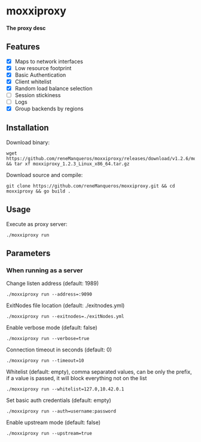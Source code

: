 # moxxiproxy

#### The proxy desc

## Features 
- [x] Maps to network interfaces 
- [x] Low resource footprint 
- [x] Basic Authentication
- [x] Client whitelist 
- [x] Random load balance selection
- [ ] Session stickiness
- [ ] Logs
- [x] Group backends by regions

## Installation
Download binary:
```shell
wget https://github.com/reneManqueros/moxxiproxy/releases/download/v1.2.6/moxxiproxy_1.2.6_Linux_x86_64.tar.gz && tar xf moxxiproxy_1.2.3_Linux_x86_64.tar.gz 
```

Download source and compile:
```shell
git clone https://github.com/reneManqueros/moxxiproxy.git && cd moxxiproxy && go build .
````

## Usage

Execute as proxy server:
```shell
./moxxiproxy run
```
 
## Parameters

### When running as a server
Change listen address (default: 1989)
```shell
./moxxiproxy run --address=:9090
```

ExitNodes file location (default: ./exitnodes.yml)
```shell
./moxxiproxy run --exitnodes=./exitNodes.yml
```

Enable verbose mode (default: false)
```shell
./moxxiproxy run --verbose=true
```

Connection timeout in seconds (default: 0)
```shell
./moxxiproxy run --timeout=10
```

Whitelist (default: empty), comma separated values, can be only the prefix, if a value is passed, it will block everything not on the list
```shell
./moxxiproxy run --whitelist=127.0,10.42.0.1 
```

Set basic auth credentials (default: empty)
```shell
./moxxiproxy run --auth=username:password
```

Enable upstream mode (default: false)
```shell
./moxxiproxy run --upstream=true
```
  